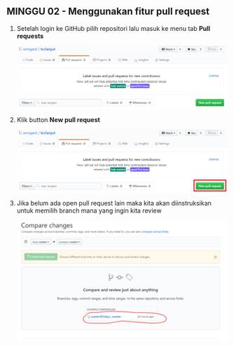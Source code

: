 ## MINGGU 02 - Menggunakan fitur pull request

1. Setelah login ke GitHub pilih repositori lalu masuk ke menu tab **Pull requests**
	
	![1](images/step1.PNG)
	
2. Klik button **New pull request**
	
	![2](images/step2.png)
	
3. Jika belum ada open pull request lain maka kita akan diinstruksikan untuk memilih branch mana yang ingin kita review
	
	![3](images/step3.PNG)